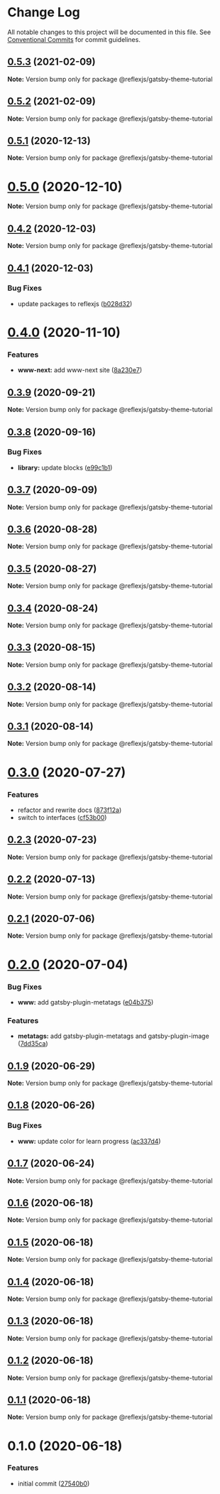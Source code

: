 # Change Log

All notable changes to this project will be documented in this file.
See [Conventional Commits](https://conventionalcommits.org) for commit guidelines.

## [0.5.3](https://github.com/reflexjs/reflex/compare/@reflexjs/gatsby-theme-tutorial@0.5.2...@reflexjs/gatsby-theme-tutorial@0.5.3) (2021-02-09)

**Note:** Version bump only for package @reflexjs/gatsby-theme-tutorial





## [0.5.2](https://github.com/reflexjs/reflex/compare/@reflexjs/gatsby-theme-tutorial@0.5.1...@reflexjs/gatsby-theme-tutorial@0.5.2) (2021-02-09)

**Note:** Version bump only for package @reflexjs/gatsby-theme-tutorial





## [0.5.1](https://github.com/reflexjs/reflex/compare/@reflexjs/gatsby-theme-tutorial@0.5.0...@reflexjs/gatsby-theme-tutorial@0.5.1) (2020-12-13)

**Note:** Version bump only for package @reflexjs/gatsby-theme-tutorial





# [0.5.0](https://github.com/reflexjs/reflex/compare/@reflexjs/gatsby-theme-tutorial@0.4.2...@reflexjs/gatsby-theme-tutorial@0.5.0) (2020-12-10)

**Note:** Version bump only for package @reflexjs/gatsby-theme-tutorial





## [0.4.2](https://github.com/reflexjs/reflex/compare/@reflexjs/gatsby-theme-tutorial@0.4.1...@reflexjs/gatsby-theme-tutorial@0.4.2) (2020-12-03)

**Note:** Version bump only for package @reflexjs/gatsby-theme-tutorial





## [0.4.1](https://github.com/reflexjs/reflex/compare/@reflexjs/gatsby-theme-tutorial@0.4.0...@reflexjs/gatsby-theme-tutorial@0.4.1) (2020-12-03)


### Bug Fixes

* update packages to reflexjs ([b028d32](https://github.com/reflexjs/reflex/commit/b028d328ddbbd41e6bd023a2c6317128aa4c284e))





# [0.4.0](https://github.com/reflexjs/reflex/compare/@reflexjs/gatsby-theme-tutorial@0.3.9...@reflexjs/gatsby-theme-tutorial@0.4.0) (2020-11-10)


### Features

* **www-next:** add www-next site ([8a230e7](https://github.com/reflexjs/reflex/commit/8a230e7e43d1bb6a25c7332501547ee0f9eea080))





## [0.3.9](https://github.com/reflexjs/reflex/compare/@reflexjs/gatsby-theme-tutorial@0.3.8...@reflexjs/gatsby-theme-tutorial@0.3.9) (2020-09-21)

**Note:** Version bump only for package @reflexjs/gatsby-theme-tutorial





## [0.3.8](https://github.com/reflexjs/reflex/compare/@reflexjs/gatsby-theme-tutorial@0.3.7...@reflexjs/gatsby-theme-tutorial@0.3.8) (2020-09-16)


### Bug Fixes

* **library:** update blocks ([e99c1b1](https://github.com/reflexjs/reflex/commit/e99c1b1700abf584690e538781209c6d8fb2fe19))





## [0.3.7](https://github.com/reflexjs/reflex/compare/@reflexjs/gatsby-theme-tutorial@0.3.6...@reflexjs/gatsby-theme-tutorial@0.3.7) (2020-09-09)

**Note:** Version bump only for package @reflexjs/gatsby-theme-tutorial





## [0.3.6](https://github.com/reflexjs/reflex/compare/@reflexjs/gatsby-theme-tutorial@0.3.5...@reflexjs/gatsby-theme-tutorial@0.3.6) (2020-08-28)

**Note:** Version bump only for package @reflexjs/gatsby-theme-tutorial





## [0.3.5](https://github.com/reflexjs/reflex/compare/@reflexjs/gatsby-theme-tutorial@0.3.4...@reflexjs/gatsby-theme-tutorial@0.3.5) (2020-08-27)

**Note:** Version bump only for package @reflexjs/gatsby-theme-tutorial





## [0.3.4](https://github.com/reflexjs/reflex/compare/@reflexjs/gatsby-theme-tutorial@0.3.3...@reflexjs/gatsby-theme-tutorial@0.3.4) (2020-08-24)

**Note:** Version bump only for package @reflexjs/gatsby-theme-tutorial





## [0.3.3](https://github.com/reflexjs/reflex/compare/@reflexjs/gatsby-theme-tutorial@0.3.2...@reflexjs/gatsby-theme-tutorial@0.3.3) (2020-08-15)

**Note:** Version bump only for package @reflexjs/gatsby-theme-tutorial





## [0.3.2](https://github.com/reflexjs/reflex/compare/@reflexjs/gatsby-theme-tutorial@0.3.1...@reflexjs/gatsby-theme-tutorial@0.3.2) (2020-08-14)

**Note:** Version bump only for package @reflexjs/gatsby-theme-tutorial





## [0.3.1](https://github.com/reflexjs/reflex/compare/@reflexjs/gatsby-theme-tutorial@0.3.0...@reflexjs/gatsby-theme-tutorial@0.3.1) (2020-08-14)

**Note:** Version bump only for package @reflexjs/gatsby-theme-tutorial





# [0.3.0](https://github.com/reflexjs/reflex/compare/@reflexjs/gatsby-theme-tutorial@0.2.3...@reflexjs/gatsby-theme-tutorial@0.3.0) (2020-07-27)


### Features

* refactor and rewrite docs ([873f12a](https://github.com/reflexjs/reflex/commit/873f12af775622b5c3d66a3eb1083213b8a3d70c))
* switch to interfaces ([cf53b00](https://github.com/reflexjs/reflex/commit/cf53b00b4ac2d09e4089635cbad1223ca3932a15))





## [0.2.3](https://github.com/reflexjs/reflex/compare/@reflexjs/gatsby-theme-tutorial@0.2.2...@reflexjs/gatsby-theme-tutorial@0.2.3) (2020-07-23)

**Note:** Version bump only for package @reflexjs/gatsby-theme-tutorial





## [0.2.2](https://github.com/reflexjs/reflex/compare/@reflexjs/gatsby-theme-tutorial@0.2.1...@reflexjs/gatsby-theme-tutorial@0.2.2) (2020-07-13)

**Note:** Version bump only for package @reflexjs/gatsby-theme-tutorial





## [0.2.1](https://github.com/reflexjs/reflex/compare/@reflexjs/gatsby-theme-tutorial@0.2.0...@reflexjs/gatsby-theme-tutorial@0.2.1) (2020-07-06)

**Note:** Version bump only for package @reflexjs/gatsby-theme-tutorial





# [0.2.0](https://github.com/reflexjs/reflex/compare/@reflexjs/gatsby-theme-tutorial@0.1.9...@reflexjs/gatsby-theme-tutorial@0.2.0) (2020-07-04)


### Bug Fixes

* **www:** add gatsby-plugin-metatags ([e04b375](https://github.com/reflexjs/reflex/commit/e04b3752dcae505d6c25628a54d503bfc7c4ae18))


### Features

* **metatags:** add gatsby-plugin-metatags and gatsby-plugin-image ([7dd35ca](https://github.com/reflexjs/reflex/commit/7dd35ca5a88f686f11a0f3772d4eaaa640842ba9))





## [0.1.9](https://github.com/reflexjs/reflex/compare/@reflexjs/gatsby-theme-tutorial@0.1.8...@reflexjs/gatsby-theme-tutorial@0.1.9) (2020-06-29)

**Note:** Version bump only for package @reflexjs/gatsby-theme-tutorial





## [0.1.8](https://github.com/reflexjs/reflex/compare/@reflexjs/gatsby-theme-tutorial@0.1.7...@reflexjs/gatsby-theme-tutorial@0.1.8) (2020-06-26)


### Bug Fixes

* **www:** update color for learn progress ([ac337d4](https://github.com/reflexjs/reflex/commit/ac337d4d71f256cca67c6cd039b538cff5e13367))





## [0.1.7](https://github.com/reflexjs/reflex/compare/@reflexjs/gatsby-theme-tutorial@0.1.6...@reflexjs/gatsby-theme-tutorial@0.1.7) (2020-06-24)

**Note:** Version bump only for package @reflexjs/gatsby-theme-tutorial





## [0.1.6](https://github.com/reflexjs/reflex/compare/@reflexjs/gatsby-theme-tutorial@0.1.5...@reflexjs/gatsby-theme-tutorial@0.1.6) (2020-06-18)

**Note:** Version bump only for package @reflexjs/gatsby-theme-tutorial





## [0.1.5](https://github.com/reflexjs/reflex/compare/@reflexjs/gatsby-theme-tutorial@0.1.4...@reflexjs/gatsby-theme-tutorial@0.1.5) (2020-06-18)

**Note:** Version bump only for package @reflexjs/gatsby-theme-tutorial





## [0.1.4](https://github.com/reflexjs/reflex/compare/@reflexjs/gatsby-theme-tutorial@0.1.3...@reflexjs/gatsby-theme-tutorial@0.1.4) (2020-06-18)

**Note:** Version bump only for package @reflexjs/gatsby-theme-tutorial





## [0.1.3](https://github.com/reflexjs/reflex/compare/@reflexjs/gatsby-theme-tutorial@0.1.2...@reflexjs/gatsby-theme-tutorial@0.1.3) (2020-06-18)

**Note:** Version bump only for package @reflexjs/gatsby-theme-tutorial





## [0.1.2](https://github.com/reflexjs/reflex/compare/@reflexjs/gatsby-theme-tutorial@0.1.1...@reflexjs/gatsby-theme-tutorial@0.1.2) (2020-06-18)

**Note:** Version bump only for package @reflexjs/gatsby-theme-tutorial





## [0.1.1](https://github.com/reflexjs/reflex/compare/@reflexjs/gatsby-theme-tutorial@0.1.0...@reflexjs/gatsby-theme-tutorial@0.1.1) (2020-06-18)

**Note:** Version bump only for package @reflexjs/gatsby-theme-tutorial





# 0.1.0 (2020-06-18)


### Features

* initial commit ([27540b0](https://github.com/reflexjs/reflex/commit/27540b022a849212a21894b05df928e5e6b19456))
